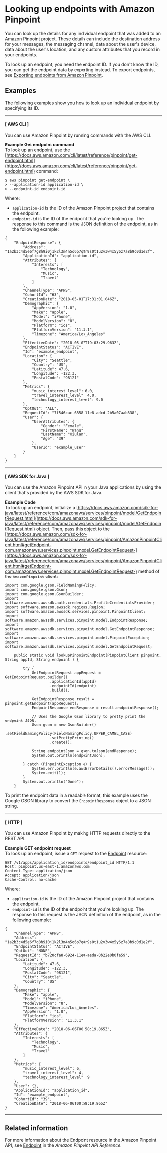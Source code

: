 # Looking up endpoints with Amazon Pinpoint<a name="audience-data-endpoints"></a>

You can look up the details for any individual endpoint that was added to an Amazon Pinpoint project\. These details can include the destination address for your messages, the messaging channel, data about the user's device, data about the user's location, and any custom attributes that you record in your endpoints\.

To look up an endpoint, you need the endpoint ID\. If you don't know the ID, you can get the endpoint data by exporting instead\. To export endpoints, see [Exporting endpoints from Amazon Pinpoint](audience-data-export.md)\.

## Examples<a name="audience-data-endpoints-examples"></a>

The following examples show you how to look up an individual endpoint by specifying its ID\. 

------
#### [ AWS CLI ]

You can use Amazon Pinpoint by running commands with the AWS CLI\.

**Example Get endpoint command**  
To look up an endpoint, use the [https://docs.aws.amazon.com/cli/latest/reference/pinpoint/get-endpoint.html](https://docs.aws.amazon.com/cli/latest/reference/pinpoint/get-endpoint.html) command:  

```
$ aws pinpoint get-endpoint \
> --application-id application-id \
> --endpoint-id endpoint-id
```
Where:  
+ `application-id` is the ID of the Amazon Pinpoint project that contains the endpoint\.
+ `endpoint-id` is the ID of the endpoint that you're looking up\.
The response to this command is the JSON definition of the endpoint, as in the following example:  

```
{
    "EndpointResponse": {
        "Address": "1a2b3c4d5e6f7g8h9i0j1k2l3m4n5o6p7q8r9s0t1u2v3w4x5y6z7a8b9c0d1e2f",
        "ApplicationId": "application-id",
        "Attributes": {
            "Interests": [
                "Technology",
                "Music",
                "Travel"
            ]
        },
        "ChannelType": "APNS",
        "CohortId": "63",
        "CreationDate": "2018-05-01T17:31:01.046Z",
        "Demographic": {
            "AppVersion": "1.0",
            "Make": "apple",
            "Model": "iPhone",
            "ModelVersion": "8",
            "Platform": "ios",
            "PlatformVersion": "11.3.1",
            "Timezone": "America/Los_Angeles"
        },
        "EffectiveDate": "2018-05-07T19:03:29.963Z",
        "EndpointStatus": "ACTIVE",
        "Id": "example_endpoint",
        "Location": {
            "City": "Seattle",
            "Country": "US",
            "Latitude": 47.6,
            "Longitude": -122.3,
            "PostalCode": "98121"
        },
        "Metrics": {
            "music_interest_level": 6.0,
            "travel_interest_level": 4.0,
            "technology_interest_level": 9.0
        },
        "OptOut": "ALL",
        "RequestId": "7f546cac-6858-11e8-adcd-2b5a07aab338",
        "User": {
            "UserAttributes": {
                "Gender": "Female",
                "FirstName": "Wang",
                "LastName": "Xiulan",
                "Age": "39"
            },
            "UserId": "example_user"
        }
    }
}
```

------
#### [ AWS SDK for Java ]

You can use the Amazon Pinpoint API in your Java applications by using the client that's provided by the AWS SDK for Java\.

**Example Code**  
To look up an endpoint, initialize a [https://docs.aws.amazon.com/sdk-for-java/latest/reference/com/amazonaws/services/pinpoint/model/GetEndpointRequest.html](https://docs.aws.amazon.com/sdk-for-java/latest/reference/com/amazonaws/services/pinpoint/model/GetEndpointRequest.html) object\. Then, pass this object to the [https://docs.aws.amazon.com/sdk-for-java/latest/reference/com/amazonaws/services/pinpoint/AmazonPinpointClient.html#getEndpoint-com.amazonaws.services.pinpoint.model.GetEndpointRequest-](https://docs.aws.amazon.com/sdk-for-java/latest/reference/com/amazonaws/services/pinpoint/AmazonPinpointClient.html#getEndpoint-com.amazonaws.services.pinpoint.model.GetEndpointRequest-) method of the `AmazonPinpoint` client:  

```
import com.google.gson.FieldNamingPolicy;
import com.google.gson.Gson;
import com.google.gson.GsonBuilder;
import software.amazon.awssdk.auth.credentials.ProfileCredentialsProvider;
import software.amazon.awssdk.regions.Region;
import software.amazon.awssdk.services.pinpoint.PinpointClient;
import software.amazon.awssdk.services.pinpoint.model.EndpointResponse;
import software.amazon.awssdk.services.pinpoint.model.GetEndpointResponse;
import software.amazon.awssdk.services.pinpoint.model.PinpointException;
import software.amazon.awssdk.services.pinpoint.model.GetEndpointRequest;
```

```
    public static void lookupPinpointEndpoint(PinpointClient pinpoint, String appId, String endpoint ) {

        try {
            GetEndpointRequest appRequest = GetEndpointRequest.builder()
                    .applicationId(appId)
                    .endpointId(endpoint)
                    .build();

            GetEndpointResponse result = pinpoint.getEndpoint(appRequest);
            EndpointResponse endResponse = result.endpointResponse();

            // Uses the Google Gson library to pretty print the endpoint JSON.
            Gson gson = new GsonBuilder()
                    .setFieldNamingPolicy(FieldNamingPolicy.UPPER_CAMEL_CASE)
                    .setPrettyPrinting()
                    .create();

            String endpointJson = gson.toJson(endResponse);
            System.out.println(endpointJson);

        } catch (PinpointException e) {
            System.err.println(e.awsErrorDetails().errorMessage());
            System.exit(1);
        }
        System.out.println("Done");
    }
```
To print the endpoint data in a readable format, this example uses the Google GSON library to convert the `EndpointResponse` object to a JSON string\.

------
#### [ HTTP ]

You can use Amazon Pinpoint by making HTTP requests directly to the REST API\.

**Example GET endpoint request**  
To look up an endpoint, issue a `GET` request to the [Endpoint](https://docs.aws.amazon.com/pinpoint/latest/apireference/rest-api-endpoint.html) resource:  

```
GET /v1/apps/application_id/endpoints/endpoint_id HTTP/1.1
Host: pinpoint.us-east-1.amazonaws.com
Content-Type: application/json
Accept: application/json
Cache-Control: no-cache
```
Where:  
+ `application-id` is the ID of the Amazon Pinpoint project that contains the endpoint\.
+ `endpoint-id` is the ID of the endpoint that you're looking up\.
The response to this request is the JSON definition of the endpoint, as in the following example:  

```
{
    "ChannelType": "APNS",
    "Address": "1a2b3c4d5e6f7g8h9i0j1k2l3m4n5o6p7q8r9s0t1u2v3w4x5y6z7a8b9c0d1e2f",
    "EndpointStatus": "ACTIVE",
    "OptOut": "NONE",
    "RequestId": "b720cfa8-6924-11e8-aeda-0b22e0b0fa59",
    "Location": {
        "Latitude": 47.6,
        "Longitude": -122.3,
        "PostalCode": "98121",
        "City": "Seattle",
        "Country": "US"
    },
    "Demographic": {
        "Make": "apple",
        "Model": "iPhone",
        "ModelVersion": "8",
        "Timezone": "America/Los_Angeles",
        "AppVersion": "1.0",
        "Platform": "ios",
        "PlatformVersion": "11.3.1"
    },
    "EffectiveDate": "2018-06-06T00:58:19.865Z",
    "Attributes": {
        "Interests": [
            "Technology",
            "Music",
            "Travel"
        ]
    },
    "Metrics": {
        "music_interest_level": 6,
        "travel_interest_level": 4,
        "technology_interest_level": 9
    },
    "User": {},
    "ApplicationId": "application_id",
    "Id": "example_endpoint",
    "CohortId": "39",
    "CreationDate": "2018-06-06T00:58:19.865Z"
}
```

------

## Related information<a name="audience-data-endpoints-related"></a>

For more information about the Endpoint resource in the Amazon Pinpoint API, see [Endpoint](https://docs.aws.amazon.com/pinpoint/latest/apireference/rest-api-endpoint.html) in the *Amazon Pinpoint API Reference\.*